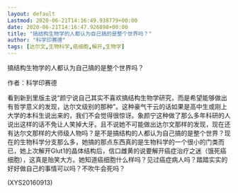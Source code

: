```yaml
---
layout: default
Lastmod: 2020-06-21T14:16:49.938779+00:00
date: 2020-06-21T14:16:47.926898+00:00
title: "搞结构生物学的人都认为自己搞的是整个世界吗？"
author: "科学印赛德"
tags: [达尔文,生物科学,癌细胞,解开,生物学]
---
```


搞结构生物学的人都认为自己搞的是整个世界吗？

作者：科学印赛德

看到新到里版主说“颜宁说自己其实不喜欢搞结构生物学研究，而是希望能够做出有哲学意义的发现，达尔文级别的那种”。这种豪气干云的话如果是高中生或刚上大学的本科生说出来的，我们不会觉得很惊讶。象颜宁这种做了那么多年科研的人说出这样的话不免让人笑掉大牙。且不说她不可能做出达尔文那样的发现，现在还有达尔文那样的大师级人物吗？是不是搞结构的人都认为自己搞的是整个世界？现在的生物科学分支那么多，她搞的那点东西真的是生物科学的一个很小的门类而已，她上次解开Glut1的晶体结构后，信口雌黄的说要解开癌症治疗之迷（饿死癌细胞），这真是贻笑大方。她知道癌细胞什么样吗？见过癌症病人吗？踏踏实实的好好做自己的事情可以吗？不吹牛会死吗？

(XYS20160913)

